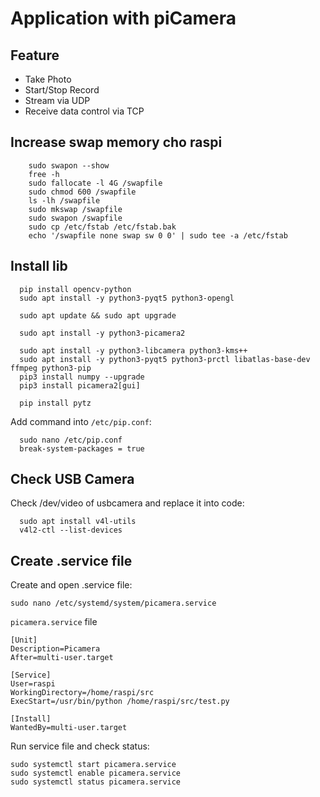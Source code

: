 # Application with piCamera

## Feature
- Take Photo
- Start/Stop Record
- Stream via UDP
- Receive data control via TCP

## Increase swap memory cho raspi
```
	sudo swapon --show 
	free -h 
	sudo fallocate -l 4G /swapfile 
	sudo chmod 600 /swapfile 
	ls -lh /swapfile 
	sudo mkswap /swapfile 
	sudo swapon /swapfile 
	sudo cp /etc/fstab /etc/fstab.bak 
	echo '/swapfile none swap sw 0 0' | sudo tee -a /etc/fstab
```
 
## Install lib
```
  pip install opencv-python
  sudo apt install -y python3-pyqt5 python3-opengl
  
  sudo apt update && sudo apt upgrade
  
  sudo apt install -y python3-picamera2
  
  sudo apt install -y python3-libcamera python3-kms++
  sudo apt install -y python3-pyqt5 python3-prctl libatlas-base-dev ffmpeg python3-pip
  pip3 install numpy --upgrade
  pip3 install picamera2[gui]
  
  pip install pytz
```

Add command into ```/etc/pip.conf```: 
```
  sudo nano /etc/pip.conf
  break-system-packages = true
```
## Check USB Camera

Check /dev/video of usbcamera and replace it into code:
```
  sudo apt install v4l-utils
  v4l2-ctl --list-devices
```

## Create .service file

Create and open .service file: 
```
sudo nano /etc/systemd/system/picamera.service
```

`picamera.service` file
```
[Unit]
Description=Picamera
After=multi-user.target

[Service]
User=raspi
WorkingDirectory=/home/raspi/src
ExecStart=/usr/bin/python /home/raspi/src/test.py

[Install]
WantedBy=multi-user.target
```

Run service file and check status:
```
sudo systemctl start picamera.service
sudo systemctl enable picamera.service
sudo systemctl status picamera.service
```


